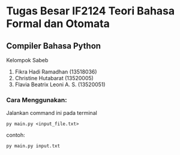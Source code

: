 # Tugas Besar IF2124 Teori Bahasa Formal dan Otomata
## Compiler Bahasa Python
Kelompok Sabeb
1. Fikra Hadi Ramadhan (13518036) 
2. Christine Hutabarat (13520005) 
3. Flavia Beatrix Leoni A. S. (13520051) 

### Cara Menggunakan:
Jalankan command ini pada terminal  
```
py main.py <input_file.txt>
```  
contoh:  
```
py main.py input.txt
```
